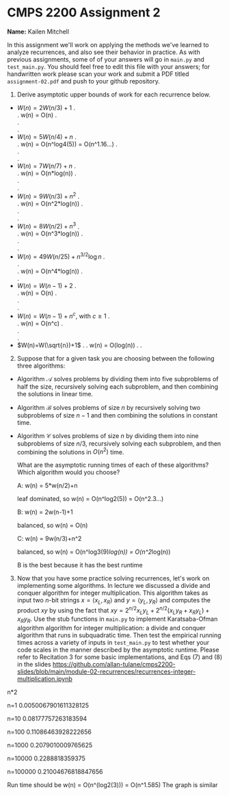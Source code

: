 # CMPS 2200 Assignment 2

**Name:** Kailen Mitchell

In this assignment we'll work on applying the methods we've learned to analyze recurrences, and also see their behavior
in practice. As with previous
assignments, some of of your answers will go in `main.py` and `test_main.py`. You
should feel free to edit this file with your answers; for handwritten
work please scan your work and submit a PDF titled `assignment-02.pdf`
and push to your github repository.


1. Derive asymptotic upper bounds of work for each recurrence below.
  * $W(n)=2W(n/3)+1$
.  
.  w(n) = O(n)
.  
.  
.  
  * $W(n)=5W(n/4)+n$
.  
.  w(n) = O(n^log4(5)) = O(n^1.16...)
.  
.  
.  
  * $W(n)=7W(n/7)+n$
.  
.  w(n) = O(n*log(n))
.  
.  
.  
  * $W(n)=9W(n/3)+n^2$
.  
.  w(n) = O(n^2*log(n))
.  
.  
.  
  * $W(n)=8W(n/2)+n^3$
.  
.  w(n) = O(n^3*log(n))
.  
.  
.  
  * $W(n)=49W(n/25)+n^{3/2}\log n$
.  
.  
.  w(n) = O(n^4*log(n))
.  
.  
  * $W(n)=W(n-1)+2$
.  
.  w(n) = O(n)
.  
.  
.  
  * $W(n)= W(n-1)+n^c$, with $c\geq 1$
.  
.  w(n) = O(n^c)
.  
.  
.  
  * $W(n)=W(\sqrt{n})+1$
.
.  w(n) = O(log(n))
.
.


2. Suppose that for a given task you are choosing between the following three algorithms:

  * Algorithm $\mathcal{A}$ solves problems by dividing them into
      five subproblems of half the size, recursively solving each
      subproblem, and then combining the solutions in linear time.
    
  * Algorithm $\mathcal{B}$ solves problems of size $n$ by
      recursively solving two subproblems of size $n-1$ and then
      combining the solutions in constant time.
    
  * Algorithm $\mathcal{C}$ solves problems of size $n$ by dividing
      them into nine subproblems of size $n/3$, recursively solving
      each subproblem, and then combining the solutions in $O(n^2)$
      time.

    What are the asymptotic running times of each of these algorithms?
    Which algorithm would you choose?

    A: w(n) = 5*w(n/2)+n

    leaf dominated, so w(n) = O(n^log2(5)) = O(n^2.3...)

    B: w(n) = 2w(n-1)+1

    balanced, so w(n) = O(n)

    C: w(n) = 9w(n/3)+n^2

    balanced, so w(n) = O(n^log3(9)*log(n)) = O(n^2*log(n))

    
    B is the best because it has the best runtime


3. Now that you have some practice solving recurrences, let's work on
  implementing some algorithms. In lecture we discussed a divide and
  conquer algorithm for integer multiplication. This algorithm takes
  as input two $n$-bit strings $x = \langle x_L, x_R\rangle$ and
  $y=\langle y_L, y_R\rangle$ and computes the product $xy$ by using
  the fact that $xy = 2^{n/2}x_Ly_L + 2^{n/2}(x_Ly_R+x_Ry_L) +
  x_Ry_R.$ Use the
  stub functions in `main.py` to implement Karatsaba-Ofman algorithm algorithm for integer
  multiplication: a divide and conquer algorithm that runs in
  subquadratic time. Then test the empirical running times across a
  variety of inputs in `test_main.py` to test whether your code scales in the manner
  described by the asymptotic runtime. Please refer to Recitation 3 for some basic implementations, and Eqs (7) and (8) in the slides https://github.com/allan-tulane/cmps2200-slides/blob/main/module-02-recurrences/recurrences-integer-multiplication.ipynb
 
n*2

n=1 0.0050067901611328125

n=10 0.08177757263183594

n=100 0.11086463928222656

n=1000 0.2079010009765625

n=10000 0.2288818359375

n=100000 0.21004676818847656

Run time should be w(n) = O(n^(log2(3))) = O(n^1.585)
The graph is similar

